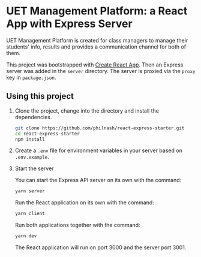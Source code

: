 # UET Management Platform: a React App with Express Server

UET Management Platform is created for class managers to manage their students' info, results and provides a communication channel for both of them.

This project was bootstrapped with [Create React App](https://github.com/facebookincubator/create-react-app). Then an Express server was added in the `server` directory. The server is proxied via the `proxy` key in `package.json`.

## Using this project

1. Clone the project, change into the directory and install the dependencies.

   ```bash
   git clone https://github.com/philnash/react-express-starter.git
   cd react-express-starter
   npm install
   ```

2. Create a `.env` file for environment variables in your server based on `.env.example`.

3. Start the server

   You can start the Express API server on its own with the command:

   ```bash
   yarn server
   ```

   Run the React application on its own with the command:

   ```bash
   yarn client
   ```

   Run both applications together with the command:

   ```bash
   yarn dev
   ```

   The React application will run on port 3000 and the server port 3001.
